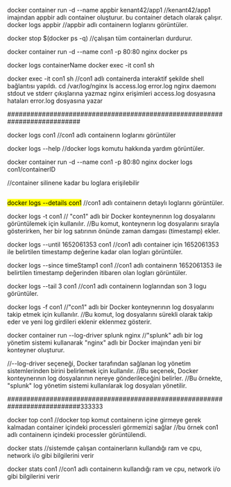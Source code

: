 docker container run -d --name appbir kenant42/app1
//kenant42/app1 imajından appbir adlı container oluşturur. bu container detach olarak çalışır.
docker logs appbir
//appbir adlı containerın loglarını görüntüler.

docker stop $(docker ps -q)
//çalışan tüm containerları durdurur.

docker container run -d --name con1 -p 80:80 nginx
docker ps

docker logs containerName
docker exec -it con1 sh


docker exec -it con1 sh
//con1 adlı containerda interaktif şekilde shell bağlantısı yapıldı.
cd /var/log/nginx
ls
access.log error.log
nginx daemonı stdout ve stderr çıkışlarına yazmaz
nginx erişimleri access.log dosyasına hataları error.log dosyasına yazar



###########################################################################

docker logs con1
//con1 adlı containerın loglarını görüntüler

docker logs --help
//docker logs komutu hakkında yardım görüntüler.

docker container run -d --name con1 -p 80:80 nginx
docker logs con1/containerID

//container silinene kadar bu loglara erişilebilir
##
<mark>docker logs --details con1</mark>
//con1 adlı containerın detaylı loglarını görüntüler.

docker logs -t con1
// "con1" adlı bir Docker konteynerının log dosyalarını görüntülemek için kullanılır. 
//Bu komut, konteynerın log dosyalarını sırayla gösterirken, her bir log satırının önünde zaman damgası (timestamp) ekler.



docker logs --until 1652061353 con1
//con1 adlı container için 1652061353 ile belirtilen timestamp değerine kadar olan logları görüntüler.

docker logs --since timeStamp1 con1
//con1 adlı containerın 1652061353 ile belirtilen timestamp değerinden itibaren olan logları görüntüler.



docker logs --tail 3 con1
//con1 adlı containerın loglarından son 3 logu görüntüler.


docker logs -f con1
//"con1" adlı bir Docker konteynerının log dosyalarını takip etmek için kullanılır. 
//Bu komut, log dosyalarını sürekli olarak takip eder ve yeni log girdileri eklenir eklenmez gösterir.


docker container run --log-driver splunk nginx
//"splunk" adlı bir log yönetim sistemi kullanarak "nginx" adlı bir Docker imajından yeni bir konteyner oluşturur.

//--log-driver seçeneği, Docker tarafından sağlanan log yönetim sistemlerinden birini belirlemek için kullanılır. 
//Bu seçenek, Docker konteynerının log dosyalarının nereye gönderileceğini belirler. 
//Bu örnekte, "splunk" log yönetim sistemi kullanılarak log dosyaları yönetilir.

###########################################################################333333

docker top con1
//docker top komut containerın içine girmeye gerek kalmadan container içindeki processleri görmemizi sağlar
//bu örnek con1 adlı containerın içindeki processler görüntülendi.

docker stats
//sistemde çalışan containerların kullandığı ram ve cpu, network i/o gibi bilgilerini verir

docker stats con1
//con1 adlı containerın kullandığı ram ve cpu, network i/o gibi bilgilerini verir






























